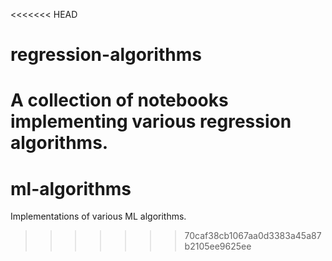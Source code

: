 <<<<<<< HEAD
# regression-algorithms
A collection of notebooks implementing various regression algorithms.
=======
# ml-algorithms
Implementations of various ML algorithms.
>>>>>>> 70caf38cb1067aa0d3383a45a87b2105ee9625ee
